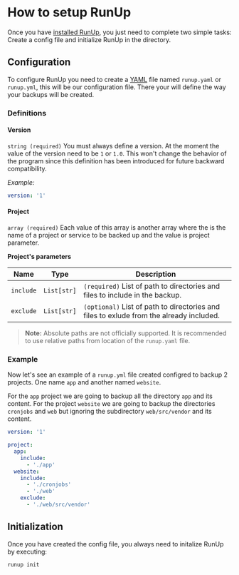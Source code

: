 # How to setup RunUp

Once you have [installed RunUp](getting-started.md#installation), you just need to complete two simple tasks: Create a config file and initialize RunUp in the directory.

## Configuration

To configure RunUp you need to create a [YAML](https://en.wikipedia.org/wiki/YAML) file named `runup.yaml` or `runup.yml`, this will be our configuration file. There your will define the way your backups will be created.

### Definitions

#### Version

`string (required)` You must always define a version. At the moment the value of the version need to be `1` or `1.0`. This won't change the behavior of the program since this definition has been introduced for future backward compatibility.

*Example:*

```yaml
version: '1'
```

#### Project

`array (required)` Each value of this array is another array where the is the name of a project or service to be backed up and the value is project parameter.

**Project's parameters**

| Name      | Type        | Description                                                                             |
| --------- | ----------- | --------------------------------------------------------------------------------------- |
| `include` | `List[str]` | `(required)` List of path to directories and files to include in the backup.            |
| `exclude` | `List[str]` | `(optional)` List of path to directories and files to exlude from the already included. |

> **Note:** Absolute paths are not officially supported. It is recommended to use relative paths from location of the `runup.yaml` file.

### Example

Now let's see an example of a `runup.yml` file created configred to backup 2 projects. One name `app` and another named `website`.

For the `app` project we are going to backup all the directory `app` and its content. For the project `website` we are going to backup the directories `cronjobs` and `web` but ignoring the subdirectory `web/src/vendor` and its content.

```yaml
version: '1'

project:
  app:
    include:
      - './app'
  website:
    include: 
      - './cronjobs'
      - './web'
    exclude:
      - './web/src/vendor'
```

## Initialization

Once you have created the config file, you always need to initalize RunUp by executing:

```
runup init
```
